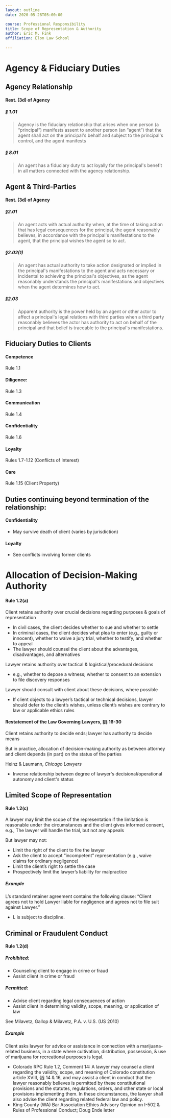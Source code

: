 ```yaml
---
layout: outline
date: 2020-05-28T05:00:00

course: Professional Responsibility
title: Scope of Representation & Authority 
author: Eric M. Fink
affiliation: Elon Law School 
    
---
```


# Agency & Fiduciary Duties

## Agency Relationship

#### Rest. (3d) of Agency

##### § 1.01

> Agency is the fiduciary relationship that arises when one person (a “principal”) manifests assent to another person (an “agent”) that the agent shall act on the principal's behalf and subject to the principal's control, and the agent manifests 

##### § 8.01

> An agent has a fiduciary duty to act loyally for the principal's benefit in all matters connected with the agency relationship.

## Agent & Third-Parties 

#### Rest. (3d) of Agency

##### §2.01

> An agent acts with actual authority when, at the time of taking action that has legal consequences for the principal, the agent reasonably believes, in accordance with the principal's manifestations to the agent, that the principal wishes the agent so to act.

##### §2.02(1)

> An agent has actual authority to take action designated or implied in the principal's manifestations to the agent and acts necessary or incidental to achieving the principal's objectives, as the agent reasonably understands the principal's manifestations and objectives when the agent determines how to act.

##### §2.03

> Apparent authority is the power held by an agent or other actor to affect a principal's legal relations with third parties when a third party reasonably believes the actor has authority to act on behalf of the principal and that belief is traceable to the principal's manifestations.

## Fiduciary Duties to Clients

#### Competence

Rule 1.1

#### Diligence: 

Rule 1.3

#### Communication

Rule 1.4

#### Confidentiality

Rule 1.6

#### Loyalty

Rules 1.7-1.12 (Conflicts of Interest)

#### Care

Rule 1.15 (Client Property)

## Duties continuing beyond termination of the relationship:

#### Confidentiality

- May survive death of client (varies by jurisdiction)

#### Loyalty

- See conflicts involving former clients

# Allocation of Decision-Making Authority

#### Rule 1.2(a)

Client retains authority over crucial decisions regarding purposes & goals of representation

- In civil cases, the client decides whether to sue and whether to settle
- In criminal cases, the client decides what plea to enter (e.g., guilty or innocent), whether to waive a jury trial, whether to testify, and whether to appeal
- The lawyer should counsel the client about the advantages, disadvantages, and alternatives

Lawyer retains authority over tactical & logistical/procedural decisions

- e.g., whether to depose a witness; whether to consent to an extension to file discovery responses

Lawyer should consult with client about these decisions, where possible

- If client objects to a lawyer’s tactical or technical decisions, lawyer should defer to the client’s wishes, unless client’s wishes are contrary to law or applicable ethics rules

#### Restatement of the Law Governing Lawyers, §§ 16-30

Client retains authority to decide ends; lawyer has authority to decide means

But in practice, allocation of decision-making authority as between attorney and client depends (in part) on the status of the parties

Heinz & Laumann, *Chicago Lawyers*

- Inverse relationship between degree of lawyer's decisional/operational autonomy and client's status

## Limited Scope of Representation

#### Rule 1.2(c)

A lawyer may limit the scope of the representation if the limitation is reasonable under the circumstances and the client gives informed consent, e.g., The lawyer will handle the trial, but not any appeals

But lawyer may not:

- Limit the right of the client to fire the lawyer
- Ask the client to accept “incompetent” representation (e.g., waive claims for ordinary negligence)
- Limit the client’s right to settle the case
- Prospectively limit the lawyer’s liability for malpractice

##### Example

L’s standard retainer agreement contains the following clause: “Client agrees not to hold Lawyer liable for negligence and agrees not to file suit against Lawyer.” 

- L is subject to discipline.

## Criminal or Fraudulent Conduct

#### Rule 1.2(d)

##### Prohibited: 

- Counseling client to engage in crime or fraud 
- Assist client in crime or fraud 

##### Permitted: 

- Advise client regarding legal consequences of action
- Assist client in determining validity, scope, meaning, or application of law 

See Milavetz, Gallop & Milavetz, P.A. v. U.S. (US 2010)

##### Example

Client asks lawyer for advice or assistance in connection with a marijuana-related business, in a state where cultivation, distribution, possession, & use of marijuana for recreational purposes is legal.

- Colorado RPC Rule 1.2, Comment 14: A lawyer may counsel a client regarding the validity, scope, and meaning of Colorado constitution article XVIII, §§ 14 & 16, and may assist a client in conduct that the lawyer reasonably believes is permitted by these constitutional provisions and the statutes, regulations, orders, and other state or local provisions implementing them. In these circumstances, the lawyer shall also advise the client regarding related federal law and policy. 
- King County (WA) Bar Association Ethics Advisory Opinion on I-502 & Rules of Professional Conduct; Doug Ende letter


